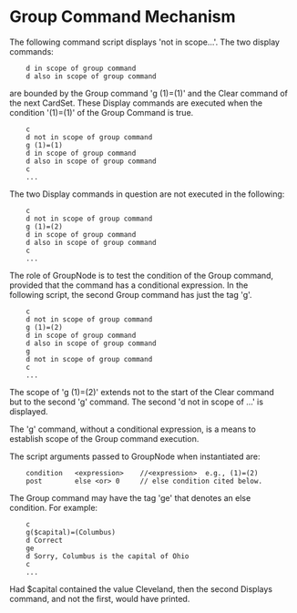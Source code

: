 <h1>Group Command Mechanism</h1>

<p>The following command script displays 'not in scope...'.  The two display <br />
commands:</p>

<pre><code>    d in scope of group command
    d also in scope of group command
</code></pre>

<p>are bounded by the Group command 'g (1)=(1)' and the Clear command of <br />
the next CardSet.  These Display commands are executed when the <br />
condition '(1)=(1)' of the Group Command is true.   </p>

<pre><code>    c
    d not in scope of group command
    g (1)=(1)
    d in scope of group command
    d also in scope of group command
    c  
    ...
</code></pre>

<p>The two Display commands in question are not executed in the following:  </p>

<pre><code>    c
    d not in scope of group command
    g (1)=(2)
    d in scope of group command
    d also in scope of group command
    c  
    ...
</code></pre>

<p>The role of GroupNode is to test the condition of the Group command, <br />
provided that the command has a conditional expression. In the <br />
following script, the second Group command has just the tag 'g'.  </p>

<pre><code>    c
    d not in scope of group command
    g (1)=(2)
    d in scope of group command
    d also in scope of group command
    g
    d not in scope of group command
    c  
    ...
</code></pre>

<p>The scope of 'g (1)=(2)' extends not to the start of the Clear command <br />
but to the second 'g' command.  The second 'd not in scope of ...' is <br />
displayed.   </p>

<p>The 'g' command, without a conditional expression, is a means to <br />
establish scope of the Group command execution.  </p>

<p>The script arguments passed to GroupNode when instantiated are:  </p>

<pre><code>    condition   &lt;expression&gt;    //&lt;expression&gt;  e.g., (1)=(2)
    post        else &lt;or&gt; 0     // else condition cited below.
</code></pre>

<p>The Group command may have the tag 'ge' that denotes an else <br />
condition. For example:</p>

<pre><code>    c
    g($capital)=(Columbus)
    d Correct
    ge
    d Sorry, Columbus is the capital of Ohio
    c
    ...
</code></pre>

<p>Had $capital contained the value Cleveland, then the second Displays <br />
command, and not the first, would have printed.   </p>
